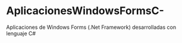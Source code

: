 # AplicacionesWindowsFormsC-
Aplicaciones de Windows Forms (.Net Framework) desarrolladas con lenguaje C#
